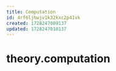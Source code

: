 ```yaml
---
title: Computation
id: 4rf6ljhwjv1k32kxc2p41vk
created: 1728247009137
updated: 1728247010137
---
```


# theory.computation
